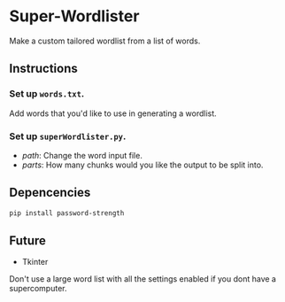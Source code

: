 # Super-Wordlister
Make a custom tailored wordlist from a list of words.

## Instructions
### Set up `words.txt`.
Add words that you'd like to use in generating a wordlist. 

### Set up `superWordlister.py`.
- *path*: Change the word input file.
- *parts*: How many chunks would you like the output to be split into.


## Depencencies
```bash
pip install password-strength
```

## Future
- Tkinter

Don't use a large word list with all the settings enabled if you dont have a supercomputer.